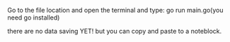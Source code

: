 Go to the file location and open the terminal and type:
go run main.go(you need go installed)

there are no data saving YET! but you can copy and paste to a noteblock.

